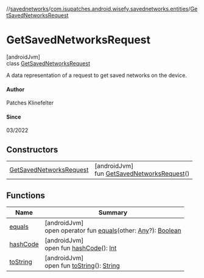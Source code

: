 //[savednetworks](../../../index.md)/[com.isupatches.android.wisefy.savednetworks.entities](../index.md)/[GetSavedNetworksRequest](index.md)

# GetSavedNetworksRequest

[androidJvm]\
class [GetSavedNetworksRequest](index.md)

A data representation of a request to get saved networks on the device.

#### Author

Patches Klinefelter

#### Since

03/2022

## Constructors

| | |
|---|---|
| [GetSavedNetworksRequest](-get-saved-networks-request.md) | [androidJvm]<br>fun [GetSavedNetworksRequest](-get-saved-networks-request.md)() |

## Functions

| Name | Summary |
|---|---|
| [equals](../-search-for-saved-networks-result/-saved-networks/index.md#585090901%2FFunctions%2F656463362) | [androidJvm]<br>open operator fun [equals](../-search-for-saved-networks-result/-saved-networks/index.md#585090901%2FFunctions%2F656463362)(other: [Any](https://kotlinlang.org/api/latest/jvm/stdlib/kotlin/-any/index.html)?): [Boolean](https://kotlinlang.org/api/latest/jvm/stdlib/kotlin/-boolean/index.html) |
| [hashCode](../-search-for-saved-networks-result/-saved-networks/index.md#1794629105%2FFunctions%2F656463362) | [androidJvm]<br>open fun [hashCode](../-search-for-saved-networks-result/-saved-networks/index.md#1794629105%2FFunctions%2F656463362)(): [Int](https://kotlinlang.org/api/latest/jvm/stdlib/kotlin/-int/index.html) |
| [toString](../-search-for-saved-networks-result/-saved-networks/index.md#1616463040%2FFunctions%2F656463362) | [androidJvm]<br>open fun [toString](../-search-for-saved-networks-result/-saved-networks/index.md#1616463040%2FFunctions%2F656463362)(): [String](https://kotlinlang.org/api/latest/jvm/stdlib/kotlin/-string/index.html) |
